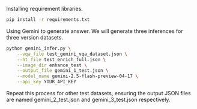 Installing requirement libraries.
```bash
pip install -r requirements.txt
```
Using Gemini to generate answer. We will generate three inferences for three version datasets.
```bash
python gemini_infer.py \
    --vqa_file test_gemini_vqa_dataset.json \
    --ht_file test_enrich_full.json \
    --image_dir enhance_test \
    --output_file gemini_1_test.json \
    --model_name gemini-2.5-flash-preview-04-17 \
    --api_key YOUR_API_KEY
```
Repeat this process for other test datasets, ensuring the output JSON files are named gemini_2_test.json and gemini_3_test.json respectively.
